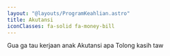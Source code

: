 ```yaml
---
layout: "@layouts/ProgramKeahlian.astro"
title: Akutansi
iconClasses: fa-solid fa-money-bill
---
```


Gua ga tau kerjaan anak Akutansi apa
Tolong kasih taw
